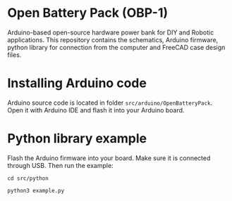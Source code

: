 # Open Battery Pack (OBP-1)

Arduino-based open-source hardware power bank for DIY and Robotic applications. This repository contains the schematics, Arduino firmware, python library for connection from the computer and FreeCAD case design files. 

# Installing Arduino code
Arduino source code is located in folder `src/arduino/OpenBatteryPack`. Open it with Arduino IDE and flash it into your Arduino board.

# Python library example
Flash the Arduino firmware into your board. Make sure it is connected through USB. Then run the example:

`cd src/python`

`python3 example.py`
